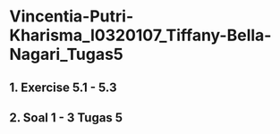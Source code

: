# Vincentia-Putri-Kharisma_I0320107_Tiffany-Bella-Nagari_Tugas5
## 1. Exercise 5.1 - 5.3
## 2. Soal 1 - 3 Tugas 5
